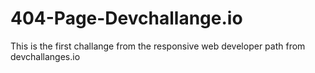 # 404-Page-Devchallange.io
 This is the first challange from the responsive web developer path from devchallanges.io
